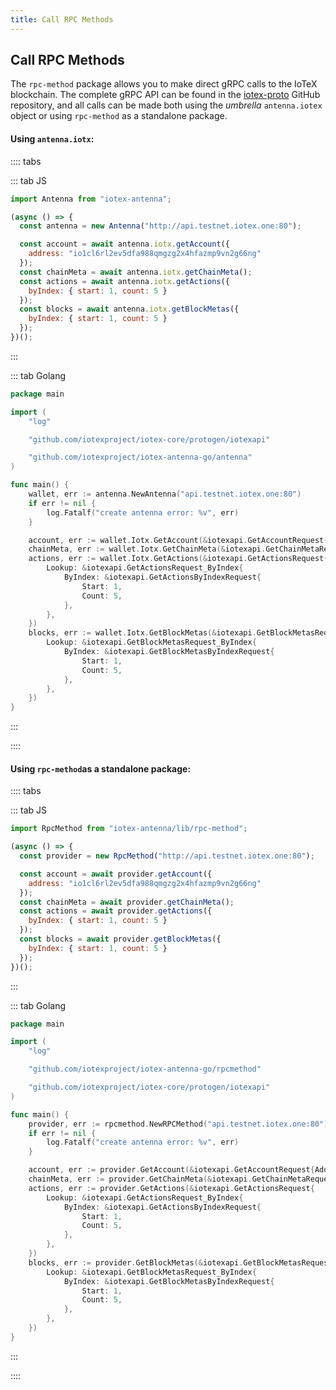 ```yaml
---
title: Call RPC Methods
---
```


## Call RPC Methods

The `rpc-method` package allows you to make direct gRPC calls to the IoTeX blockchain. The complete gRPC API can be found in the [iotex-proto](https://github.com/iotexproject/iotex-proto/blob/master/proto/api/api.proto) GitHub repository, and all calls can be made both using the _umbrella_ `antenna.iotex` object or using `rpc-method` as a standalone package.

#### Using `antenna.iotx`:

:::: tabs

::: tab JS

```js
import Antenna from "iotex-antenna";

(async () => {
  const antenna = new Antenna("http://api.testnet.iotex.one:80");

  const account = await antenna.iotx.getAccount({
    address: "io1cl6rl2ev5dfa988qmgzg2x4hfazmp9vn2g66ng"
  });
  const chainMeta = await antenna.iotx.getChainMeta();
  const actions = await antenna.iotx.getActions({
    byIndex: { start: 1, count: 5 }
  });
  const blocks = await antenna.iotx.getBlockMetas({
    byIndex: { start: 1, count: 5 }
  });
})();
```

:::

::: tab Golang

```go
package main

import (
	"log"

	"github.com/iotexproject/iotex-core/protogen/iotexapi"

	"github.com/iotexproject/iotex-antenna-go/antenna"
)

func main() {
	wallet, err := antenna.NewAntenna("api.testnet.iotex.one:80")
	if err != nil {
		log.Fatalf("create antenna error: %v", err)
	}

	account, err := wallet.Iotx.GetAccount(&iotexapi.GetAccountRequest{Address: "io1cl6rl2ev5dfa988qmgzg2x4hfazmp9vn2g66ng"})
	chainMeta, err := wallet.Iotx.GetChainMeta(&iotexapi.GetChainMetaRequest{})
	actions, err := wallet.Iotx.GetActions(&iotexapi.GetActionsRequest{
		Lookup: &iotexapi.GetActionsRequest_ByIndex{
			ByIndex: &iotexapi.GetActionsByIndexRequest{
				Start: 1,
				Count: 5,
			},
		},
	})
	blocks, err := wallet.Iotx.GetBlockMetas(&iotexapi.GetBlockMetasRequest{
		Lookup: &iotexapi.GetBlockMetasRequest_ByIndex{
			ByIndex: &iotexapi.GetBlockMetasByIndexRequest{
				Start: 1,
				Count: 5,
			},
		},
	})
}
```

:::

::::

#### Using `rpc-method`as a standalone package:

:::: tabs

::: tab JS

```js
import RpcMethod from "iotex-antenna/lib/rpc-method";

(async () => {
  const provider = new RpcMethod("http://api.testnet.iotex.one:80");

  const account = await provider.getAccount({
    address: "io1cl6rl2ev5dfa988qmgzg2x4hfazmp9vn2g66ng"
  });
  const chainMeta = await provider.getChainMeta();
  const actions = await provider.getActions({
    byIndex: { start: 1, count: 5 }
  });
  const blocks = await provider.getBlockMetas({
    byIndex: { start: 1, count: 5 }
  });
})();
```

:::

::: tab Golang

```go
package main

import (
	"log"

	"github.com/iotexproject/iotex-antenna-go/rpcmethod"

	"github.com/iotexproject/iotex-core/protogen/iotexapi"
)

func main() {
	provider, err := rpcmethod.NewRPCMethod("api.testnet.iotex.one:80")
	if err != nil {
		log.Fatalf("create antenna error: %v", err)
	}

	account, err := provider.GetAccount(&iotexapi.GetAccountRequest{Address: "io1cl6rl2ev5dfa988qmgzg2x4hfazmp9vn2g66ng"})
	chainMeta, err := provider.GetChainMeta(&iotexapi.GetChainMetaRequest{})
	actions, err := provider.GetActions(&iotexapi.GetActionsRequest{
		Lookup: &iotexapi.GetActionsRequest_ByIndex{
			ByIndex: &iotexapi.GetActionsByIndexRequest{
				Start: 1,
				Count: 5,
			},
		},
	})
	blocks, err := provider.GetBlockMetas(&iotexapi.GetBlockMetasRequest{
		Lookup: &iotexapi.GetBlockMetasRequest_ByIndex{
			ByIndex: &iotexapi.GetBlockMetasByIndexRequest{
				Start: 1,
				Count: 5,
			},
		},
	})
}
```

:::

::::

